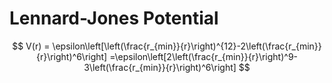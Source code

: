# Lennard-Jones Potential
$$
V(r) = \epsilon\left[\left(\frac{r_{min}}{r}\right)^{12}-2\left(\frac{r_{min}}{r}\right)^6\right]
=\epsilon\left[2\left(\frac{r_{min}}{r}\right)^9-3\left(\frac{r_{min}}{r}\right)^6\right]
$$